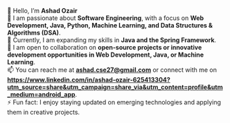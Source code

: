 👋 Hello, I’m **Ashad Ozair**  
👀 I am passionate about **Software Engineering**, with a focus on **Web Development, Java, Python, Machine Learning, and Data Structures & Algorithms (DSA)**.  
🌱 Currently, I am expanding my skills in **Java and the Spring Framework**.  
💼 I am open to collaboration on **open-source projects or innovative development opportunities in Web Development, Java, or Machine Learning**.  
📫 You can reach me at **ashad.cse27@gmail.com** or connect with me on **https://www.linkedin.com/in/ashad-ozair-625413304?utm_source=share&utm_campaign=share_via&utm_content=profile&utm_medium=android_app**.  
⚡ Fun fact: I enjoy staying updated on emerging technologies and applying them in creative projects.  

<!---
AshadOzair/AshadOzair is a ✨ special ✨ repository because its `README.md` (this file) appears on your GitHub profile.
You can click the Preview link to take a look at your changes.
--->
